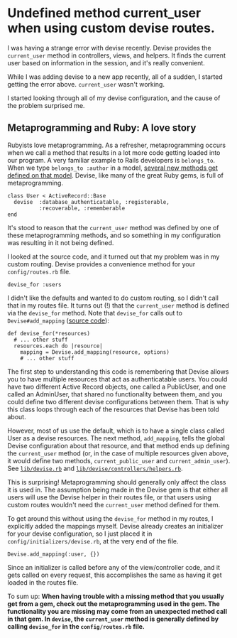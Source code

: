 # Undefined method current_user when using custom devise routes.

I was having a strange error with devise recently.  Devise provides the `current_user` method in controllers, views, and helpers.  It finds the current user based on information in the session, and it's really convenient.

While I was adding devise to a new app recently, all of a sudden, I started getting the error above.  `current_user` wasn't working.

I started looking through all of my devise configuration, and the cause of the problem surprised me.

## Metaprogramming and Ruby: A love story

Rubyists love metaprogramming.  As a refresher, metaprogramming occurs when we call a method that results in a lot more code getting loaded into our program.  A very familiar example to Rails developers is `belongs_to`.  When we type `belongs_to :author` in a model, [several new methods get defined on that model](http://api.rubyonrails.org/classes/ActiveRecord/Associations/ClassMethods.html#method-i-belongs_to).  Devise, like many of the great Ruby gems, is full of metaprogramming.

    class User < ActiveRecord::Base
      devise  :database_authenticatable, :registerable,
              :recoverable, :rememberable
    end

It's stood to reason that the `current_user` method was defined by one of these metaprogramming methods, and so something in my configuration was resulting in it not being defined.

I looked at the source code, and it turned out that my problem was in my custom routing.  Devise provides a convenience method for your `config/routes.rb` file.

    devise_for :users

I didn't like the defaults and wanted to do custom routing, so I didn't call that in my routes file.  It turns out (!) that the `current_user` method is defined via the `devise_for` method.  Note that `devise_for` calls out to `Devise#add_mapping` ([source code](https://github.com/plataformatec/devise/blob/v3.4.1/lib/devise/rails/routes.rb#L224)):

	def devise_for(*resources)
	  # ... other stuff
	  resources.each do |resource|
        mapping = Devise.add_mapping(resource, options)
        # ... other stuff

The first step to understanding this code is remembering that Devise allows you to have multiple resources that act as authenticatable users.  You could have two different Active Record objects, one called a PublicUser, and one called an AdminUser, that shared no functionality between them, and you could define two different devise configurations between them.  That is why this class loops through each of the resources that Devise has been told about.

However, most of us use the default, which is to have a single class called User as a devise resources.  The next method, `add_mapping`, tells the global Devise configuration about that resource, and that method ends up defining the `current_user` method (or, in the case of multiple resources given above, it would define two methods, `current_public_user` and `current_admin_user`). See [`lib/devise.rb`](https://github.com/plataformatec/devise/blob/v3.4.1/lib/devise.rb#L339) and [`lib/devise/controllers/helpers.rb`](https://github.com/plataformatec/devise/blob/v3.4.1/lib/devise/controllers/helpers.rb#L120).

This is surprising!  Metaprogramming should generally only affect the class it is used in.  The assumption being made in the Devise gem is that either all users will use the Devise helper in their routes file, or that users using custom routes wouldn't need the `current_user` method defined for them.

To get around this without using the `devise_for` method in my routes, I explicitly added the mappings myself.  Devise already creates an initializer for your devise configuration, so I just placed it in `config/initializers/devise.rb`, at the very end of the file.

    Devise.add_mapping(:user, {})

Since an initializer is called before any of the view/controller code, and it gets called on every request, this accomplishes the same as having it get loaded in the routes file.

To sum up: __When having trouble with a missing method that you usually get from a gem, check out the metaprogramming used in the gem.  The functionality you are missing may come from an unexpected method call in that gem.  In `devise`, the `current_user` method is generally defined by calling `devise_for` in the `config/routes.rb` file.__
